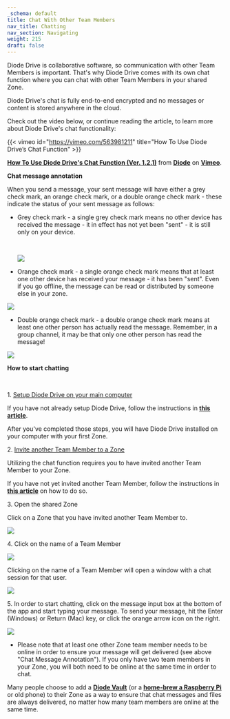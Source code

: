 ```yaml
---
_schema: default
title: Chat With Other Team Members
nav_title: Chatting
nav_section: Navigating
weight: 215
draft: false
---
```

Diode Drive is collaborative software, so communication with other Team Members is important. That's why Diode Drive comes with its own chat function where you can chat with other Team Members in your shared Zone.

Diode Drive's chat is fully end-to-end encrypted and no messages or content is stored anywhere in the cloud.

Check out the video below, or continue reading the article, to learn more about Diode Drive's chat functionality:

{{< vimeo id="https://vimeo.com/563981211" title="How To Use Diode Drive’s Chat Function" >}}

[**How To Use Diode Drive's Chat Function (Ver. 1.2.1)**](https://vimeo.com/562684103) from [**Diode**](https://vimeo.com/diodechain) on [**Vimeo**](https://vimeo.com/).

**Chat message annotation**

When you send a message, your sent message will have either a grey check mark, an orange check mark, or a double orange check mark - these indicate the status of your sent message as follows:

* Grey check mark - a single grey check mark means no other device has received the message - it in effect has not yet been "sent" - it is still only on your device.

  &nbsp;

  ![](https://files.helpdocs.io/qwk5dmv7m8/articles/plonz51666/1695320955137/image.png)

* Orange check mark - a single orange check mark means that at least one other device has received your message - it has been "sent". Even if you go offline, the message can be read or distributed by someone else in your zone.

![](https://files.helpdocs.io/qwk5dmv7m8/articles/plonz51666/1695321169966/image.png)

* Double orange check mark - a double orange check mark means at least one other person has actually read the message. Remember, in a group channel, it may be that only one other person has read the message!

![](https://files.helpdocs.io/qwk5dmv7m8/articles/plonz51666/1695321446045/image.png)

**How to start chatting**

&nbsp;

1\. <a href="https://app.docs.diode.io/docs/" target="_blank" rel="noopener">Setup Diode Drive on your main computer</a>

If you have not already setup Diode Drive, follow the instructions in <a href="https://app.docs.diode.io/docs/" target="_blank" rel="noopener"><strong>this article</strong></a>.

After you've completed those steps, you will have Diode Drive installed on your computer with your first Zone.

2\. [Invite another Team Member to a Zone](https://app.docs.diode.io/docs/navigating/add-a-team-member-or-additional-device/)

Utilizing the chat function requires you to have invited another Team Member to your Zone.

If you have not yet invited another Team Member, follow the instructions in [**this article**](https://app.docs.diode.io/docs/navigating/add-a-team-member-or-additional-device/) on how to do so.

3\. Open the shared Zone

Click on a Zone that you have invited another Team Member to.

![](https://files.helpdocs.io/qwk5dmv7m8/articles/plonz51666/1623900141785/vlcsnap-2021-06-17-11-h-20-m-15-s-399.png)

4\. Click on the name of a Team Member

![](https://files.helpdocs.io/qwk5dmv7m8/articles/plonz51666/1623900316375/vlcsnap-2021-06-17-11-h-24-m-29-s-429.png)

Clicking on the name of a Team Member will open a window with a chat session for that user.

![](https://files.helpdocs.io/qwk5dmv7m8/articles/plonz51666/1623900414832/vlcsnap-2021-06-17-11-h-26-m-23-s-416.png)

5\. In order to start chatting, click on the message input box at the bottom of the app and start typing your message. To send your message, hit the Enter (Windows) or Return (Mac) key, or click the orange arrow icon on the right.

![](https://files.helpdocs.io/qwk5dmv7m8/articles/plonz51666/1623900612363/vlcsnap-2021-06-17-11-h-29-m-45-s-575.png)

* Please note that at least one other Zone team member needs to be online in order to ensure your message will get delivered (see above "Chat Message Annotation"). If you only have two team members in your Zone, you will both need to be online at the same time in order to chat.

Many people choose to add a <a href="https://diode.io/solutions/vault" target="_blank" rel="noopener"><strong>Diode Vault</strong></a> (or a <a href="https://support.diode.io/article/ad7s45khyq" target="_blank" rel="noopener"><strong>home-brew a Raspberry Pi </strong></a>or old phone) to their Zone as a way to ensure that chat messages and files are always delivered, no matter how many team members are online at the same time.